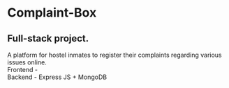# Complaint-Box

## Full-stack project.<br>
A platform for hostel inmates to register their complaints regarding various issues online.<br>
Frontend - <br>
Backend - Express JS + MongoDB
